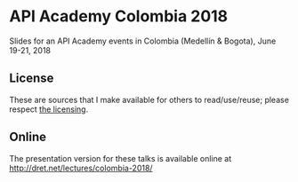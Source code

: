 # API Academy Colombia 2018

Slides for an API Academy events in Colombia (Medellín &amp; Bogota), June 19-21, 2018


## License

These are sources that I make available for others to read/use/reuse; please respect [the licensing](../LICENSE).


## Online

The presentation version for these talks is available online at http://dret.net/lectures/colombia-2018/
